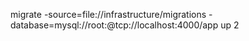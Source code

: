 migrate -source=file://infrastructure/migrations -database=mysql://root:@tcp://localhost:4000/app up 2